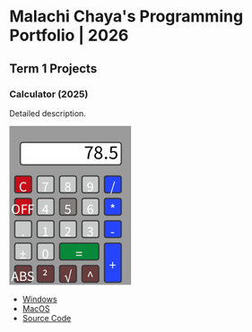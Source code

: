 # Malachi Chaya's Programming Portfolio | 2026

## Term 1 Projects

### Calculator (2025)

Detailed description.

![RunningCalculator](https://github.com/Malachiq-w/GitHub-Portfolio/blob/main/images/calc.png?raw=true)

* [Windows](https://github.com/Malachiq-w/GitHub-Portfolio/blob/main/src/Calculator/windows-amd64.zip)
* [MacOS]()
* [Source Code]()
